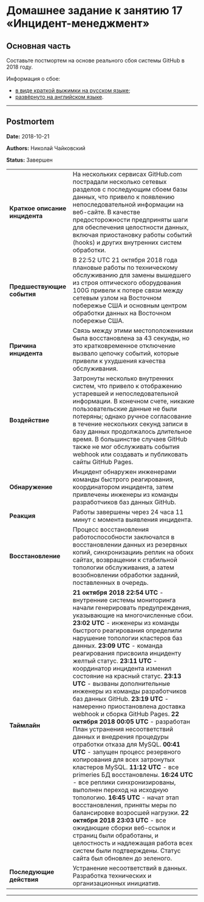 # Домашнее задание к занятию 17 «Инцидент-менеджмент»

## Основная часть

Составьте постмортем на основе реального сбоя системы GitHub в 2018 году.

Информация о сбое: 

* [в виде краткой выжимки на русском языке](https://habr.com/ru/post/427301/);
* [развёрнуто на английском языке](https://github.blog/2018-10-30-oct21-post-incident-analysis/).


---


## Postmortem

**Date:** 2018-10-21

**Authors:** Николай Чайковский

**Status:** Завершен

|  |   |
| ------- | -------|
| **Краткое описание инцидента**   |На нескольких сервисах GitHub.com пострадали несколько сетевых разделов с последующим сбоем базы данных, что привело к появлению непоследовательной информации на веб-сайте. В качестве предосторожности предприняты шаги для обеспечения целостности  данных, включая приостановку работы событий (hooks) и других внутренних систем обработки.    |
| **Предшествующие события**  | В 22:52 UTC 21 октября 2018 года плановые работы по техническому обслуживанию для замены вышедшего из строя оптического оборудования 100G привели к потере связи между сетевым узлом на Восточном побережье США и основным центром обработки данных на Восточном побережье США.|
| **Причина инцидента**   | Связь между этими местоположениями была восстановлена за 43 секунды, но это кратковременное отключение вызвало цепочку событий, которые привели к  ухудшения качества обслуживания.    |
| **Воздействие**  | Затронуты несколько внутренних систем, что привело к отображению  устаревшей и непоследовательной информации. В конечном счете, никакие пользовательские данные не были потеряны; однако ручное согласование в течение нескольких секунд записи в базу данных продолжалось длительное время. В большинстве случаев GitHub также не мог обслуживать события webhook или создавать и публиковать сайты GitHub Pages.   |
| **Обнаружение**  | Инцидент обнаружен инженерами команды быстрого реагирования,  координатором инцидента, затем привлечены инженеры из команды разработчиков баз данных GitHub.    |
|**Реакция**       | Работы завершены через 24 часа 11 минут с момента выявления инцидента.    |
|**Восстановление** |  Процесс  восстановления работоспособности заключался в восстановлении данных из резервных копий, синхронизацииь реплик на обоих сайтах, возвращении к стабильной топологии обслуживания, а затем возобновлении обработки заданий, поставленных в очередь.   |
|**Таймлайн**     | **21 октября 2018 22:54 UTC**  - внутренние системы мониторинга начали генерировать предупреждения, указывающие на многочисленные сбои. **23:02 UTC** -  инженеры из команды быстрого реагирования определили нарушение топологии кластеров баз данных. **23:09 UTC** -  команда реагирования присвоила инциденту желтый статус.  **23:11 UTC** - координатор инцидента изменил состояние на красный статус.  **23:13 UTC** - вызваны дополнительные инженеры из команды разработчиков баз данных GitHub. **23:19 UTC** - намеренно приостановлена доставка webhook и сборка GitHub Pages. **22 октября 2018 00:05 UTC** - разработан План устранения несоответствий данных и внедрения процедуры отработки отказа для MySQL. **00:41 UTC** - запущен процесс резервного копирования для всех затронутых кластеров MySQL.  **11:12 UTC** - все primeries БД восстановлены.  **16:24 UTC** - все реплики синхронизированы,  выполнен переход на исходную топологию. **16:45 UTC** - начат этап восстановления, приняты меры по балансировке возросшей нагрузки. **22 октября 2018 23:03 UTC** - все ожидающие сборки веб-ссылок и страниц были обработаны, и целостность и надлежащая работа всех систем были подтверждены. Статус сайта был обновлен до зеленого.
|**Последующие действия** | Устранение несоответствий в данных. Разработка технических и организационных инициатив.|

______________________
